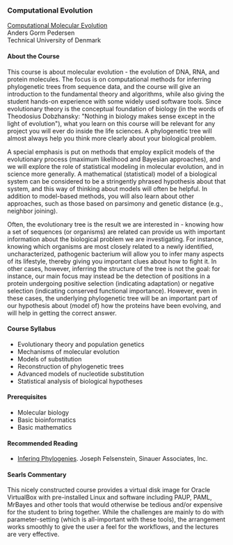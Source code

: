 ### Computational Evolution

[Computational Molecular Evolution](https://www.coursera.org/course/molevol)  
Anders Gorm Pedersen  
Technical University of Denmark

#### About the Course

This course is about molecular evolution - the evolution of DNA, RNA, and protein molecules. The focus is on computational methods for inferring phylogenetic trees from sequence data, and the course will give an introduction to the fundamental theory and algorithms, while also giving the student hands-on experience with some widely used software tools. Since evolutionary theory is the conceptual foundation of biology (in the words of Theodosius Dobzhansky: "Nothing in biology makes sense except in the light of evolution"), what you learn on this course will be relevant for any project you will ever do inside the life sciences. A phylogenetic tree will almost always help you think more clearly about your biological problem. 

A special emphasis is put on methods that employ explicit models of the evolutionary process (maximum likelihood and Bayesian approaches), and we will explore the role of statistical modeling in molecular evolution, and in science more generally. A mathematical (statistical) model of a biological system can be considered to be a stringently phrased hypothesis about that system, and this way of thinking about models will often be helpful. In addition to model-based methods, you will also learn about other approaches, such as those based on parsimony and genetic distance (e.g., neighbor joining). 

Often, the evolutionary tree is the result we are interested in - knowing how a set of sequences (or organisms) are related can provide us with important information about the biological problem we are  investigating. For instance, knowing which organisms are most closely related to a newly identified, uncharacterized, pathogenic bacterium will allow you to infer many aspects of its lifestyle, thereby giving you important clues about how to fight it. In other cases, however, inferring the structure of the tree is not the goal: for instance, our main focus may instead be the detection of positions in a protein undergoing positive selection (indicating adaptation) or negative selection (indicating conserved functional importance). However, even in these cases, the underlying phylogenetic tree will be an important part of our hypothesis about (model of) how the proteins have been evolving, and will help in getting the correct answer. 

#### Course Syllabus

* Evolutionary theory and population genetics
* Mechanisms of molecular evolution
* Models of substitution
* Reconstruction of phylogenetic trees
* Advanced models of nucleotide substitution
* Statistical analysis of biological hypotheses

#### Prerequisites

* Molecular biology
* Basic bioinformatics
* Basic mathematics

#### Recommended Reading

* [Infering Phylogenies](). Joseph Felsenstein, Sinauer Associates, Inc.

#### Searls Commentary

This nicely constructed course provides a virtual disk image for Oracle VirtualBox with pre-installed Linux and software including PAUP, PAML, MrBayes and other tools that would otherwise be tedious and/or expensive for the student to bring together. While the challenges are mainly to do with parameter-setting (which is all-important with these tools), the arrangement works smoothly to give the user a feel for the workflows, and the lectures are very effective.
